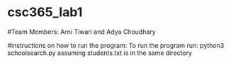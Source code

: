 # csc365_lab1
#Team Members: Arni Tiwari and Adya Choudhary

#instructions on how to run the program:
To run the program run: python3 schoolsearch.py assuming students.txt is in the same directory

